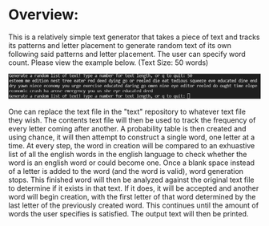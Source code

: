 # Overview:
This is a relatively simple text generator that takes a piece of text and tracks its patterns and letter placement
to generate random text of its own following said patterns and letter placement. The user can specify word count. Please view the example below. (Text Size: 50 words)


![alt text](https://github.com/dzhao001/text-generator/blob/master/example.png)


One can replace the text file in the "text" repository to whatever text file they wish. The contents text file will then be used to track the frequency of every letter coming after another.
A probability table is then created and using chance, it will then attempt to construct a single word, one letter at a time. At every step, the word in creation will be compared
to an exhuastive list of all the english words in the english language to check whether the word is an english word or could become one. Once a blank space instead of a letter is added
to the word (and the word is valid), word generation stops. This finished word will then be analyzed against the original text file to determine if it exists in that text. If it does, it will be accepted and
another word will begin creation, with the first letter of that word determined by the last letter of the previously created word. This continues until the amount of words the user 
specifies is satisfied. The output text will then be printed.
